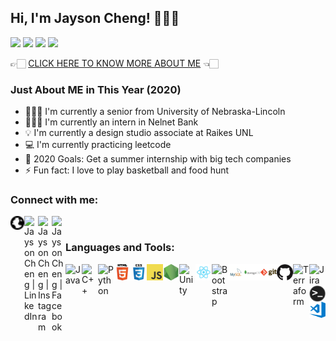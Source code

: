 ## Hi, I'm Jayson Cheng! 🙋🏻‍♂️
[<img src="https://img.shields.io/badge/linkedin-%230077B5.svg?&style=for-the-badge&logo=linkedin&logoColor=white" />][linkedin] [<img src = "https://img.shields.io/badge/instagram-%23E4405F.svg?&style=for-the-badge&logo=instagram&logoColor=white">][instagram] [<img src = "https://img.shields.io/badge/facebook-%231877F2.svg?&style=for-the-badge&logo=facebook&logoColor=white">][facebook]  [<img src = "https://img.shields.io/badge/spotify-%231ED760.svg?&style=for-the-badge&logo=spotify&logoColor=white">][spotify]

👉🏻  [CLICK HERE TO KNOW MORE ABOUT ME][website]    👈🏻

### Just About ME in This Year (2020)
- 👨🏻‍🎓 I'm currently a senior from University of Nebraska-Lincoln
- 👨🏻‍💻 I'm currently an intern in Nelnet Bank
- 💡 I'm currently a design studio associate at Raikes UNL
- 💻 I'm currently practicing leetcode
- 🥅 2020 Goals: Get a summer internship with big tech companies
- ⚡ Fun fact: I love to play basketball and food hunt

### Connect with me:

[<img align="left" alt="jayson-cheng.com" width="22px" src="https://raw.githubusercontent.com/iconic/open-iconic/master/svg/globe.svg" />][website]
[<img align="left" alt="JaysonCheng | LinkedIn" width="22px" src="https://cdn.jsdelivr.net/npm/simple-icons@v3/icons/linkedin.svg" />][linkedin]
[<img align="left" alt="JaysonCheng | Instagram" width="22px" src="https://cdn.jsdelivr.net/npm/simple-icons@v3/icons/instagram.svg" />][instagram]
[<img align="left" alt="JaysonCheng | Facebook" width="22px" src="https://cdn.jsdelivr.net/npm/simple-icons@v3/icons/facebook.svg" />][facebook]

<br />

### Languages and Tools:

[<img align="left" alt="Java" width="26px" src="https://cdn.freebiesupply.com/logos/thumbs/2x/java-4-logo.png" />]()
[<img align="left" alt="C++" width="26px" src="https://upload.wikimedia.org/wikipedia/commons/thumb/1/18/ISO_C%2B%2B_Logo.svg/306px-ISO_C%2B%2B_Logo.svg.png" />]()
[<img align="left" alt="Python" width="26px" src="https://upload.wikimedia.org/wikipedia/commons/thumb/c/c3/Python-logo-notext.svg/1024px-Python-logo-notext.svg.png" />]()
[<img align="left" alt="HTML5" width="26px" src="https://raw.githubusercontent.com/github/explore/80688e429a7d4ef2fca1e82350fe8e3517d3494d/topics/html/html.png" />]()
[<img align="left" alt="CSS3" width="26px" src="https://raw.githubusercontent.com/github/explore/80688e429a7d4ef2fca1e82350fe8e3517d3494d/topics/css/css.png" />]()
[<img align="left" alt="JavaScript" width="26px" src="https://raw.githubusercontent.com/github/explore/80688e429a7d4ef2fca1e82350fe8e3517d3494d/topics/javascript/javascript.png" />]()
[<img align="left" alt="Node.js" width="26px" src="https://raw.githubusercontent.com/github/explore/80688e429a7d4ef2fca1e82350fe8e3517d3494d/topics/nodejs/nodejs.png" />]()
[<img align="left" alt="Unity" width="26px" src="https://icon2.cleanpng.com/20181124/iys/kisspng-unity-logo-3d-computer-graphics-vector-graphics-so-5bf9941e4fb424.0823689415430830383265.jpg" />]()
[<img align="left" alt="React" width="26px" src="https://raw.githubusercontent.com/github/explore/80688e429a7d4ef2fca1e82350fe8e3517d3494d/topics/react/react.png" />]()
[<img align="left" alt="Bootstrap" width="26px" src="https://upload.wikimedia.org/wikipedia/commons/thumb/b/b2/Bootstrap_logo.svg/1024px-Bootstrap_logo.svg.png" />]()
[<img align="left" alt="MySQL" width="26px" src="https://raw.githubusercontent.com/github/explore/80688e429a7d4ef2fca1e82350fe8e3517d3494d/topics/mysql/mysql.png" />]()
[<img align="left" alt="MongoDB" width="26px" src="https://raw.githubusercontent.com/github/explore/80688e429a7d4ef2fca1e82350fe8e3517d3494d/topics/mongodb/mongodb.png" />]()
[<img align="left" alt="Git" width="26px" src="https://raw.githubusercontent.com/github/explore/80688e429a7d4ef2fca1e82350fe8e3517d3494d/topics/git/git.png" />]()
[<img align="left" alt="GitHub" width="26px" src="https://raw.githubusercontent.com/github/explore/78df643247d429f6cc873026c0622819ad797942/topics/github/github.png" />]()
[<img align="left" alt="Terraform" width="26px" src="https://www.terraform.io/docs/cloud/vcs/images/tfe_logo-c7548f8d.png" />]()
[<img align="left" alt="Jira" width="26px" src="https://www.pngfind.com/pngs/m/432-4329261_jira-software-logo-jira-logo-hd-png-download.png" />]()
[<img align="left" alt="Terminal" width="26px" src="https://raw.githubusercontent.com/github/explore/80688e429a7d4ef2fca1e82350fe8e3517d3494d/topics/terminal/terminal.png" />]()
[<img align="left" alt="Visual Studio Code" width="26px" src="https://raw.githubusercontent.com/github/explore/80688e429a7d4ef2fca1e82350fe8e3517d3494d/topics/visual-studio-code/visual-studio-code.png" />]()

[website]: https://www.jayson-cheng.com/
[instagram]: https://www.instagram.com/jinsengcheng/
[linkedin]: https://www.linkedin.com/in/jin-seng-jayson-cheng
[facebook]: https://www.facebook.com/jinseng.cheng/
[spotify]: https://open.spotify.com/user/22ij6o45s56uobg6qkan2h44y?si=YxNCcV9hRxWBzkpL_FDPnQ

